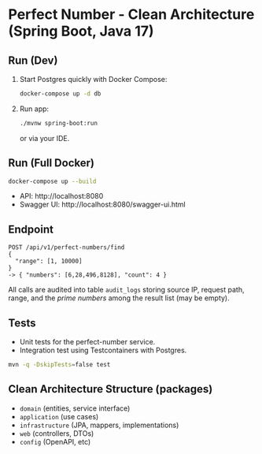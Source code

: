 # Perfect Number - Clean Architecture (Spring Boot, Java 17)

## Run (Dev)
1. Start Postgres quickly with Docker Compose:
   ```bash
   docker-compose up -d db
   ```
2. Run app:
   ```bash
   ./mvnw spring-boot:run
   ```
   or via your IDE.

## Run (Full Docker)
```bash
docker-compose up --build
```
- API: http://localhost:8080
- Swagger UI: http://localhost:8080/swagger-ui.html

## Endpoint
```
POST /api/v1/perfect-numbers/find
{
  "range": [1, 10000]
}
-> { "numbers": [6,28,496,8128], "count": 4 }
```

All calls are audited into table `audit_logs` storing source IP, request path, range, and the *prime numbers* among the result list (may be empty).

## Tests
- Unit tests for the perfect-number service.
- Integration test using Testcontainers with Postgres.
```bash
mvn -q -DskipTests=false test
```

## Clean Architecture Structure (packages)
- `domain` (entities, service interface)
- `application` (use cases)
- `infrastructure` (JPA, mappers, implementations)
- `web` (controllers, DTOs)
- `config` (OpenAPI, etc)
```
